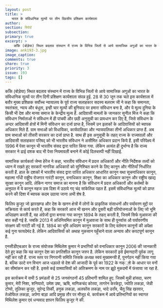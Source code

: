 ```yaml
---
layout: post
title: >
   भारत के संविधानिक मूल्यों पर तीन दिवसीय प्रशिक्षण कार्यशाला
author:
section: रिपोर्ट
subsection:
primary: true
excerpt: >
    काँके (बोड़ेया) स्थित बदलाव संस्थान में राज्य के विभिन्न जिलों से आये सामाजिक अगुओं का भारत के संविधानिक मूल्यों पर तीन दिनी प्रशिक्षण कार्यशाला संपन्न हुई. 28 से 30 जून तक चले इस कार्यशाला में बतौर मुख्य प्रशिक्षक सर्वोच्च न्यायालय के पूर्व राज्य सलाहकार सदस्य बलराम जी ने कहा कि समानता, स्वतंत्रता, न्याय और बंधुता, इन्ही चार मूल्यों की बुनियाद पर हमारा संविधान बना है ...
image: ank193-3.jpg
image_caption: 
comments: true
share: true
priority: 3
issue: 193
tags: []
---
```


काँके (बोड़ेया) स्थित बदलाव संस्थान में राज्य के विभिन्न जिलों से आये सामाजिक अगुओं का भारत के संविधानिक मूल्यों पर तीन दिनी प्रशिक्षण कार्यशाला संपन्न हुई. 28 से 30 जून तक चले इस कार्यशाला में बतौर मुख्य प्रशिक्षक सर्वोच्च न्यायालय के पूर्व राज्य सलाहकार सदस्य बलराम जी ने कहा कि समानता, स्वतंत्रता, न्याय और बंधुता, इन्ही चार मूल्यों की बुनियाद पर हमारा संविधान बना है, और ये मूल्य दुनिया के किसी भी देश और मानव समाज के केन्द्रीय मूल्य हैं.
आदिवासी मामलों के जानकार सुनील मिंज ने कहा कि संविधान निर्माताओं ने संविधान में ही पांचवी और छठी अनुसूची का प्रावधान कर दिए हैं, जिसे संविधान के अन्दर आदिवासी क्षेत्रों में मिनी संविधान का दर्जा प्राप्त है, जिसमें उन इलाकों के आदिवासियों को ब्यापक अधिकार मिले हैं. ग्राम सभाओं को विधायिका, कार्यपालिका और न्यायपालिका तीनों अधिकार प्राप्त हैं. अब ग्राम सभाओं को तीसरी सरकार का दर्जा प्राप्त है. साथ ही इस अनुसूची के तहत् राज्य के राज्यपालों और आदिवासी सलाहकार परिषद् को भी भारतीय संविधान ने असीमित अधिकार प्रदान किये हैं. इसी परिपेक्ष्य में 1996 में पेसा कानून भी भारतीय संसद द्वारा पारित किया गया. लेकिन अत्यंत ही दुर्भाग्य है कि राज्य सरकार ने ढाई दशक बाद भी पेसा नियमावली बनाने में कोई दिलचस्पी नहीं दिखाई.

सामाजिक कार्यकर्ता जेम्स हेरेंज ने कहा, भारतीय संविधान में प्रदत्त अधिकारों और नीति निर्देशक तत्वों को ध्यान में रखते हुए सरकारें नागरिक अधिकारों को सुनिश्चित करने के लिए कानून और नीतियाँ निर्धारित करती हैं. हाल के दशकों में भारतीय संसद द्वारा पारित अधिकार आधारित कानून यथा सूचनाधिकार कानून, महात्मा गाँधी राष्ट्रीय रोजगार गारंटी कानून, वनाधिकार कानून, शिक्षा का अधिकार कानून और राष्ट्रीय खाद्य सुरक्षा कानून आदि. लेकिन नागर समाज का मानना है कि संविधान में प्रदत्त अधिकारों और कर्तब्यों के अनुपात में ये कानून महज उस दिशा में उठाये गए चंद सांकेतिक पहल हैं. इसमें संविधानिक मूल्यों को प्राप्त करने की दिशा में ब्यापक कदम उठाया जाना अभी शेष है.

फिलिप कुजूर जो झारखण्ड और देश के खनन क्षेत्रों में लोगों के प्राकृतिक संसाधनों और पर्यावरण मुद्दों पर सक्रियता से कार्य करते हैं, कहा कि सरकारें आज भी खनन और दूसरी बड़ी परियोजनाओं के लिए जो भूमि अधिग्रहण करती हैं, वह अंग्रेजों द्वारा बनाया गया कानून 1894 के तहत् करती है, जिसमें सिर्फ मुआवजा की बात कही गई है. जबकि 2013 में अधिनियमित कानून में मुआवजा के साथ ही पुनर्वास औ पर्यावरणीय संरक्षण की गारंटी की गई है. 1894 का भूमि अधिग्रण कानून सरकारों के लिए वर्तमान कानूनों की अपेक्षा कई गुना फायदेमंद है. लेकिन आदिवासियों को अथाह नुकसान पहुँचाने वाला अन्याय और कपटपूर्ण कानून है.

एनसीडीएचआर के राज्य संयोजक मिथिलेश कुमार ने प्रभागियों को वनाधिकार कानून 2006 की जानकारी देते हुए कहा कि यह कानून देश का प्रगतिशील कानून जरुर है. लेकिन सरकारों इसे ईमानदारी पूर्वक लागू नहीं कर रही हैं. राज्य स्तर पर निगरानी समिति जिसके अध्यक्ष स्वयं मुख्यमन्त्री हैं, पुनर्गठन नहीं किया गया है. बल्कि उल्टे वन विभाग आज धड़ल्ले से देश की आजादी के पूर्व का 1922 के नक््शे के आधार पर वनों का सीमांकन कर रही है. इससे कई ग्रामवासियों को अतिक्रमण के नाम पर झूठे मुकदमों में फंसाया जा रहा है.

इस कार्यक्रम में सभी 5 प्रमंडलों से 25 जनसंगठनों 45 प्रतिभागी शामिल हुए. जिसमें मुन्नी हांसदा, चरण कुमार, मेरी निशा, शनियारो, उमेश उषा, ऋषि, माणिकचंद कोरवा, तागरेन केरकेट्टा, ज्योति लकड़ा, जेन्नी टोप्पो, तुलिका कुजूर, सुरेन्द्र तिर्की, हनुक लकड़ा, अलफोंस लकड़ा, भादे उराँव, चैतु सिंह खरवार, तेओफिल लकड़ा, अर्पणा बाड़ा आदि प्रमुख तौर पर मौजूद थे. कार्यक्रम में आये प्रतिभागियों का स्वागत मिथिलेश कुमार एवं धन्यवाद ज्ञापन फिलिप कुजूर ने की.